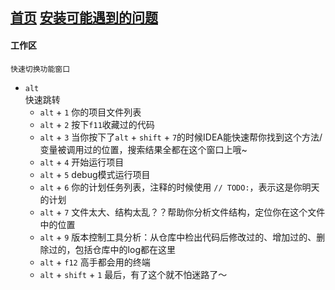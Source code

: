 [首页](../../../README.md)
[安装可能遇到的问题](./config.md)
---

#### 工作区
    快速切换功能窗口

* `alt`  
快速跳转
    * `alt` + `1`   你的项目文件列表
    * `alt` + `2`   按下`f11`收藏过的代码
    * `alt` + `3`   当你按下了`alt` + `shift` + `7`的时候IDEA能快速帮你找到这个方法/变量被调用过的位置，搜索结果全都在这个窗口上哦~
    * `alt` + `4`   开始运行项目
    * `alt` + `5`   debug模式运行项目
    * `alt` + `6`   你的计划任务列表，注释的时候使用 `// TODO:`，表示这是你明天的计划
    * `alt` + `7`   文件太大、结构太乱？？帮助你分析文件结构，定位你在这个文件中的位置
    * `alt` + `9`   版本控制工具分析：从仓库中检出代码后修改过的、增加过的、删除过的，包括仓库中的log都在这里
    * `alt` + `f12` 高手都会用的终端
    * `alt` + `shift` + `1` 最后，有了这个就不怕迷路了～